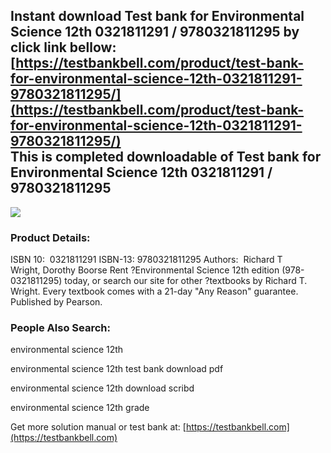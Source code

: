 Instant download **Test bank for Environmental Science 12th 0321811291 / 9780321811295** by click link bellow:  
[https://testbankbell.com/product/test-bank-for-environmental-science-12th-0321811291-9780321811295/](https://testbankbell.com/product/test-bank-for-environmental-science-12th-0321811291-9780321811295/)  
This is completed downloadable of Test bank for Environmental Science 12th 0321811291 / 9780321811295
-----------------------------------------------------------------------------------------------------


![](https://testbankbell.com/wp-content/uploads/2023/05/9780321811295.gif)
### Product Details:


ISBN 10:  0321811291
ISBN-13: 9780321811295
Authors:  Richard T Wright, Dorothy Boorse
Rent ?Environmental Science 12th edition (978-0321811295) today, or search our site for other ?textbooks by Richard T. Wright. Every textbook comes with a 21-day "Any Reason" guarantee. Published by Pearson.


### People Also Search:


environmental science 12th

environmental science 12th test bank download pdf

environmental science 12th download scribd

environmental science 12th grade


   Get more solution manual or test bank at: [https://testbankbell.com](https://testbankbell.com)
